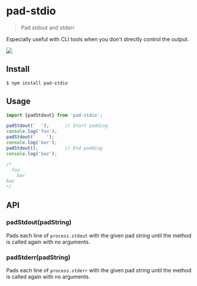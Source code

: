 # pad-stdio

> Pad stdout and stderr

Especially useful with CLI tools when you don't directly control the output.

![](https://f.cloud.github.com/assets/170270/2420088/0c74e148-ab6a-11e3-9c1e-3ea2b91d24f2.png)

## Install

```
$ npm install pad-stdio
```

## Usage

```js
import {padStdout} from 'pad-stdio';

padStdout('  ');      // Start padding
console.log('foo');
padStdout('    ');
console.log('bar');
padStdout();          // End padding
console.log('baz');

/*
  foo
    bar
baz
*/
```

## API

### padStdout(padString)

Pads each line of `process.stdout` with the given pad string until the method is called again with no arguments.

### padStderr(padString)

Pads each line of `process.stderr` with the given pad string until the method is called again with no arguments.
